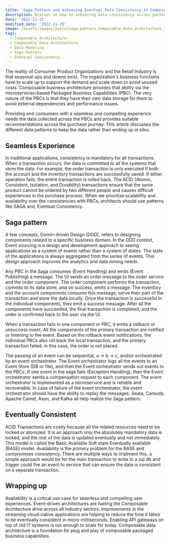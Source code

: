 ```yaml
---
title: 'Saga Pattern and achieving Eventual Data Consistency in Composable Data Architecture '
description: Discuss on how to achieving Data Consistency across packed business capability with patterns like Saga in Composable Data Architecture 
date: '2022-11-25'
modified_date: '2022-11-25'
image: /assets/images/posts/saga_pattern_composable_data_architecture.jpg
tags:
  - Composable Architecture
  - Composable Data Architecture
  - Data Modeling
  - Saga Pattern
  - Eventual Consistency
---
```


The reality of Consumer Product Organizations and the Retail Industry is that seasonal ups and downs exist. The organization's business functions have to scale up to support the demand and scale down to avoid unused costs. Composable business architecture provides that ability via the microservices-based Packaged Business Capabilities (PBC). The very nature of the PBCs is that they have their own data storage for them to avoid external dependencies and performance issues. 

Providing end consumers with a seamless and compelling experience needs the data collected across the PBCs and provides suitable recommendations across the purchase journey. This article discusses the different data patterns to keep the data rather than ending up in silos.

## Seamless Experience

In traditional applications, consistency is mandatory for all transactions. When a transaction occurs, the data is committed to all the systems that store the data. For example, the order transaction is only executed if both the account and the inventory transactions are successfully saved. If either operation fails, the entire transaction is rolled back. The ACID (Atomic, Consistent, Isolation, and Durability) transactions ensure that the same product cannot be ordered by two different people and causes difficult experiences in the purchase process. When we prioritize scalability and availability over the consistencies with PBCs, architects should use patterns like SAGA and, Eventual Consistency.

## Saga pattern

A few concepts, Domin-driven Design (DDD), refers to designing components related to a specific business domain. In the DDD context, Event sourcing is a design and development approach to seeing applications as a system of events rather than a system of states. The state of the applications is always aggregated from the series of events. This design approach improves the analytics and data mining needs. 

Any PBC in the Saga consumes  (Event Handling) and emits (Event Publishing) a message. The UI sends an order message to the order service and the order component. The order component performs the transaction, commits to its data store, and on success, emits a message. The inventory and the account components consume this message, serve their part of the transaction and store the data locally. Once the transaction is successful in the individual components, they emit a success message. After all the components have succeeded, the final transaction is completed, and the order is confirmed back to the user via the UI.

When a transaction fails in one component or PBC, it emits a rollback or unsuccess event. All the components of the primary transaction are notified or listening to the event. Based on the rollback event notifications, the individual PBCs also roll back the local transaction, and the primary transaction failed; in this case, the order is not placed.

The passing of an event can be sequential, a -> b -> c, and/or orchestrated by an event orchestrator. The Event orchestrator logs all the events to an Event Store (DB or file), and then the Event orchestrator sends out events to the PBCs. If one event in the saga fails (Exception Handling), then the Event orchestrator sends a compensation request to each component. The event orchestrator is implemented as a microservice and is reliable and recoverable. In case of failure of the event orchestrator, the event orchestrator should have the ability to replay the messages. Seata, Camuda, Apache Camel, Axon, and Kafka all help realize the Saga pattern. 

## Eventually Consistent

ACID Transactions are costly because all the related resources need to be locked or atomized. It is an approach only the absolutely mandatory data is locked, and the rest of the data is updated eventually and not immediately. This model is called the Basic Available Soft state Eventually available (BASE) model. Availability is the primary problem for the BASE and compromises consistency. There are multiple ways to implment this, a simple approach would be for the main transaction to write to a sql db and trigger could fire an event to service that can ensure the data is consistent on a seperate transaction.

## Wrapping up

Availability is a critical use case for seamless and compelling user experiences. Event-driven architectures are fueling the Composable Architecture drive across all industry sectors. Improvements in the streaming cloud-native applications are helping to reduce the time it takes to be eventually consistent in micro-milliseconds. Enabling API gateways on top of old IT systems is not enough to scale for today. Composable data architecture is a foundation for plug and play of composable packaged business capabilities.

